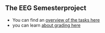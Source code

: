 ## The EEG Semesterproject

- You can find an [overview of the tasks here](overview.md)
- you can learn [about grading here](grading.md)
